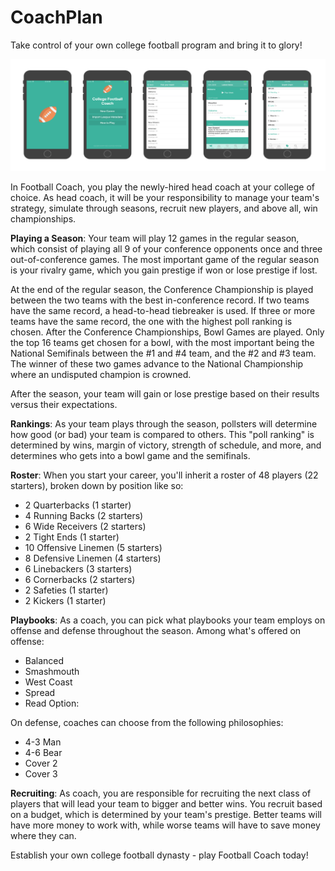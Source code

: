 # CoachPlan
Take control of your own college football program and bring it to glory!

![](https://github.com/TianjinGuannengTechonology/CoachPlan/blob/master/cpBg.png)

In Football Coach, you play the newly-hired head coach at your college of choice. As head coach, it will be your responsibility to manage your team's strategy, simulate through seasons, recruit new players, and above all, win championships.

**Playing a Season**: Your team will play 12 games in the regular season, which consist of playing all 9 of your conference opponents once and three out-of-conference games. The most important game of the regular season is your rivalry game, which you gain prestige if won or lose prestige if lost.

At the end of the regular season, the Conference Championship is played between the two teams with the best in-conference record. If two teams have the same record, a head-to-head tiebreaker is used. If three or more teams have the same record, the one with the highest poll ranking is chosen. After the Conference Championships, Bowl Games are played. Only the top 16 teams get chosen for a bowl, with the most important being the National Semifinals between the #1 and #4 team, and the #2 and #3 team. The winner of these two games advance to the National Championship where an undisputed champion is crowned.

After the season, your team will gain or lose prestige based on their results versus their expectations.

**Rankings**: As your team plays through the season, pollsters will determine how good (or bad) your team is compared to others. This "poll ranking" is determined by wins, margin of victory, strength of schedule, and more, and determines who gets into a bowl game and the semifinals. 

**Roster**: When you start your career, you'll inherit a roster of 48 players (22 starters), broken down by position like so:

* 2 Quarterbacks (1 starter)
* 4 Running Backs (2 starters)
* 6 Wide Receivers (2 starters)
* 2 Tight Ends (1 starter)
* 10 Offensive Linemen (5 starters)
* 8 Defensive Linemen (4 starters)
* 6 Linebackers (3 starters)
* 6 Cornerbacks (2 starters)
* 2 Safeties (1 starter)
* 2 Kickers (1 starter)

**Playbooks**: As a coach, you can pick what playbooks your team employs on offense and defense throughout the season. Among what's offered on offense:

* Balanced
* Smashmouth
* West Coast
* Spread
* Read Option:

On defense, coaches can choose from the following philosophies:

* 4-3 Man
* 4-6 Bear
* Cover 2
* Cover 3

**Recruiting**: As coach, you are responsible for recruiting the next class of players that will lead your team to bigger and better wins. You recruit based on a budget, which is determined by your team's prestige. Better teams will have more money to work with, while worse teams will have to save money where they can.

Establish your own college football dynasty - play Football Coach today!
